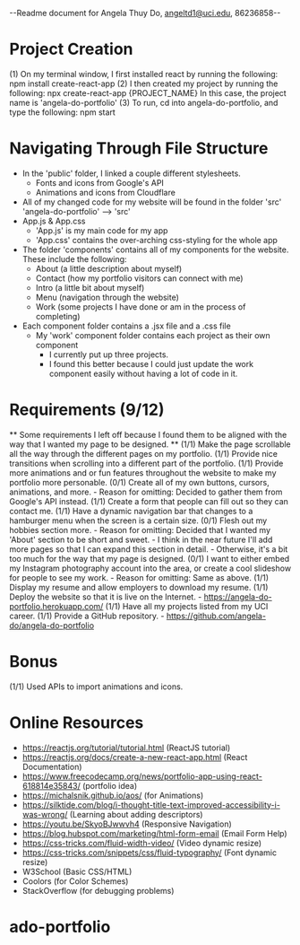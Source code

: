 --Readme document for Angela Thuy Do, angeltd1@uci.edu, 86236858--

# Project Creation
(1) On my terminal window, I first installed react by running the following:
	npm install create-react-app
(2) I then created my project by running the following:
	npx create-react-app {PROJECT_NAME}
	In this case, the project name is 'angela-do-portfolio'
(3) To run, cd into angela-do-portfolio, and type the following:
	npm start

# Navigating Through File Structure
- In the 'public' folder, I linked a couple different stylesheets.
	- Fonts and icons from Google's API
	- Animations and icons from Cloudflare
- All of my changed code for my website will be found in the folder 'src'
	'angela-do-portfolio' --> 'src'
- App.js & App.css
	- 'App.js' is my main code for my app
	- 'App.css' contains the over-arching css-styling for the whole app
- The folder 'components' contains all of my components for the website. These include the following:
	- About (a little description about myself)
	- Contact (how my portfolio visitors can connect with me)
	- Intro (a little bit about myself)
	- Menu (navigation through the website)
	- Work (some projects I have done or am in the process of completing)
- Each component folder contains a .jsx file and a .css file
	- My 'work' component folder contains each project as their own component
		- I currently put up three projects.
		- I found this better because I could just update the work component easily without having a lot of code in it.

# Requirements (9/12)
** Some requirements I left off because I found them to be aligned with the way that I wanted my page to be designed. **
(1/1) Make the page scrollable all the way through the different pages on my portfolio.
(1/1) Provide nice transitions when scrolling into a different part of the portfolio.
(1/1) Provide more animations and or fun features throughout the website to make my portfolio more personable.
(0/1) Create all of my own buttons, cursors, animations, and more.
	- Reason for omitting: Decided to gather them from Google's API instead.
(1/1) Create a form that people can fill out so they can contact me.
(1/1) Have a dynamic navigation bar that changes to a hamburger menu when the screen is a certain size.
(0/1) Flesh out my hobbies section more.
	- Reason for omitting: Decided that I wanted my 'About' section to be short and sweet.
	- I think in the near future I'll add more pages so that I can expand this section in detail.
	- Otherwise, it's a bit too much for the way that my page is designed.
(0/1) I want to either embed my Instagram photography account into the area, or create a cool slideshow for people to see my work.
	- Reason for omitting: Same as above.
(1/1) Display my resume and allow employers to download my resume.
(1/1) Deploy the website so that it is live on the Internet.
	- https://angela-do-portfolio.herokuapp.com/
(1/1) Have all my projects listed from my UCI career.
(1/1) Provide a GitHub repository.
	- https://github.com/angela-do/angela-do-portfolio

# Bonus
(1/1) Used APIs to import animations and icons.

# Online Resources
- https://reactjs.org/tutorial/tutorial.html (ReactJS tutorial)
- https://reactjs.org/docs/create-a-new-react-app.html (React Documentation)
- https://www.freecodecamp.org/news/portfolio-app-using-react-618814e35843/ (portfolio idea)
- https://michalsnik.github.io/aos/ (for Animations)
- https://silktide.com/blog/i-thought-title-text-improved-accessibility-i-was-wrong/ (Learning about adding descriptors)
- https://youtu.be/SkyoBJwwvh4 (Responsive Navigation)
- https://blog.hubspot.com/marketing/html-form-email (Email Form Help)
- https://css-tricks.com/fluid-width-video/ (Video dynamic resize)
- https://css-tricks.com/snippets/css/fluid-typography/ (Font dynamic resize)
- W3School (Basic CSS/HTML)
- Coolors (for Color Schemes)
- StackOverflow (for debugging problems)

# ado-portfolio
